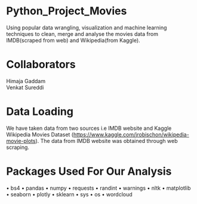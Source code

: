 # Python_Project_Movies
Using popular data wrangling, visualization and machine learning techniques to clean, merge and analyse the movies data from IMDB(scraped from web) and Wikipedia(from Kaggle). 

# Collaborators

Himaja Gaddam </br>
Venkat Sureddi

# Data Loading

We have taken data from two sources i.e IMDB website and Kaggle Wikipedia Movies Dataset (https://www.kaggle.com/jrobischon/wikipedia-movie-plots). The data from IMDB website was obtained through web scraping.

# Packages Used For Our Analysis

•	bs4
•	pandas
•	numpy
•	requests
•	randint
•	warnings
•	nltk
•	matplotlib
•	seaborn
•	plotly
•	sklearn
•	sys
•	os
•	wordcloud


